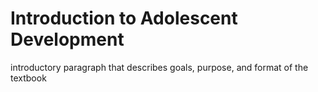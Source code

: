 # Introduction to Adolescent Development

introductory paragraph that describes goals, purpose, and format of the textbook

